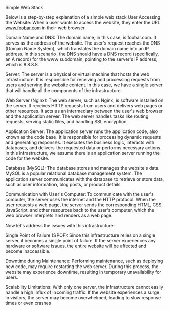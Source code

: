 Simple Web Stack

Below is a step-by-step explanation of a simple web stack
User Accessing the Website:
When a user wants to access the website, they enter the URL www.foobar.com in their web browser.

Domain Name and DNS:
The domain name, in this case, is foobar.com. It serves as the address of the website. The user's request reaches the DNS (Domain Name System), which translates the domain name into an IP address. In this scenario, the DNS should have a DNS record (specifically, an A record) for the www subdomain, pointing to the server's IP address, which is 8.8.8.8.

Server:
The server is a physical or virtual machine that hosts the web infrastructure. It is responsible for receiving and processing requests from users and serving the website content. In this case, we have a single server that will handle all the components of the infrastructure.

Web Server (Nginx):
The web server, such as Nginx, is software installed on the server. It receives HTTP requests from users and delivers web pages or other resources. It acts as an intermediary between the user's web browser and the application server. The web server handles tasks like routing requests, serving static files, and handling SSL encryption.

Application Server:
The application server runs the application code, also known as the code base. It is responsible for processing dynamic requests and generating responses. It executes the business logic, interacts with databases, and delivers the requested data or performs necessary actions. In this infrastructure, we assume there is an application server running the code for the website.

Database (MySQL):
The database stores and manages the website's data. MySQL is a popular relational database management system. The application server communicates with the database to retrieve or store data, such as user information, blog posts, or product details.

Communication with User's Computer:
To communicate with the user's computer, the server uses the internet and the HTTP protocol. When the user requests a web page, the server sends the corresponding HTML, CSS, JavaScript, and other resources back to the user's computer, which the web browser interprets and renders as a web page.

Now let's address the issues with this infrastructure:

Single Point of Failure (SPOF):
Since this infrastructure relies on a single server, it becomes a single point of failure. If the server experiences any hardware or software issues, the entire website will be affected and become inaccessible.

Downtime during Maintenance:
Performing maintenance, such as deploying new code, may require restarting the web server. During this process, the website may experience downtime, resulting in temporary unavailability for users.

Scalability Limitations:
With only one server, the infrastructure cannot easily handle a high influx of incoming traffic. If the website experiences a surge in visitors, the server may become overwhelmed, leading to slow response times or even crashes

